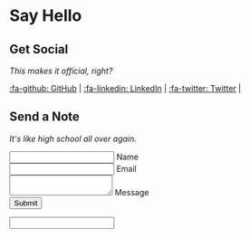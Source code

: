# Say Hello

## Get Social

_This makes it official, right?_

[:fa-github: GitHub](https://github.com/avyukth) |
[:fa-linkedin: LinkedIn](https://linkedin.com/in/subhrajitmakur) |
[:fa-twitter: Twitter](https://twitter.com/subhrajitdotmme) |

<!-- [:fa-medium: Medium](https://medium.com/@SeanDStewart) -->

## Send a Note

_It's like high school all over again._

<form name="contact" method="POST" data-netlify="true" netlify-honeypot="bot-field">
  <div class="form-group">
    <input 
      name="name" 
      type="text" 
      required 
    />
    <label for="name" class="control-label">Name</label>
    <i class="bar"></i>
  </div>
  <div class="form-group">
    <input 
      name="email" 
      type="email" 
      required 
    />
    <label for="email" class="control-label">Email</label>
    <i class="bar"></i>
  </div>
  <div class="form-group">
    <textarea 
      name="text" 
      required ></textarea>
    <label for="text" class="control-label">Message</label>
    <i class="bar"></i>
  </div>
  <div class="button-container">
    <button type="submit" class="button">
      <span>Submit</span>
    </button>
  </div>
  <p class="hidden">
    <input name="bot-field" />
  </p>
</form>
